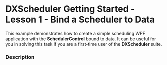 # DXScheduler Getting Started - Lesson 1 - Bind a Scheduler to Data


<p>This example demonstrates how to create a simple scheduling WPF application with the <strong>SchedulerControl</strong> bound to data.  It can be useful for you in solving this task if you are a first-time user of the <strong>DXScheduler</strong> suite.</p>


<h3>Description</h3>

<p><br />
</p>

<br/>


